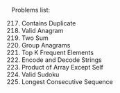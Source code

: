 Problems list:

217. Contains Duplicate
242. Valid Anagram
1. Two Sum
49. Group Anagrams
347. Top K Frequent Elements
271. Encode and Decode Strings
238. Product of Array Except Self
36. Valid Sudoku
128. Longest Consecutive Sequence